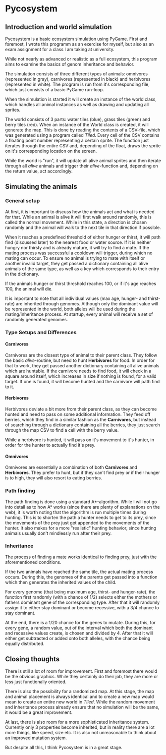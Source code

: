 # Pycosystem

## Introduction and world simulation

Pycosystem is a basic ecosystem simulation using PyGame. First and foremost, I wrote this programm as an exercise for myself, but also as an exam assignment for a class I am taking at university.

While not nearly as advanced or realistic as a full ecosystem, this program aims to examine the basics of genom inheritance and behavior.

The simulation consists of three different types of animals: omnivores (represented in gray), carnivores (represented in black) and herbivores (represented in white). The program is run from it's corresponding file, which just consists of a basic PyGame run-loop.

When the simulation is started it will create an instance of the world class, which handles all animal instances as well as drawing and updating all sprites.

The world consists of 3 parts: water tiles (blue), grass tiles (green) and berry tiles (red). When an instance of the World class is created, it will generate the map. This is done by reading the contents of a CSV-file, which was generated using a program called *Tiled*. Every cell of the CSV contains a floating point number representing a certain sprite. The function just iterates through the entire CSV and, depending of the float, draws the sprite on it's corresponding location on the screen.

While the world is "run", it will update all alive animal sprites and then iterate through all *alive* animals and trigger their *alive*-function and, depending on the return value, act accordingly.

## Simulating the animals

### General setup

At first, it is important to discuss how the animals act and what is needed for that. While an animal is alive it will first walk around randomly, this is called the normal movement. While in this state, a direction is chosen randomly and the animal will walk to the next tile in that direction if possible.

When it reaches a predefined threshold of either hunger or thirst, it will path find (discussed later) to the nearest food or water source. If it is neither hungry nor thirsty and is already mature, it will try to find a mate. If the mating process was successful a cooldown will trigger, during which no mating can occur. To ensure no animal is trying to mate with itself or another invalid target, they get passed a dictionary containing all alive animals of the same type, as well as a key which corresponds to their entry in the dictionary.

If the animals hunger or thirst threshold reaches 100, or if it's age reaches 100, the animal will die.

It is important to note that all individual values (max age, hunger- and thirst-rate) are inherited through genomes. Although only the dominant value will be represented in the world, both alleles will be used during the mating/inheritance process. At startup, every animal will receive a set of randomly generated genomes.

### Type Setups and Differences

#### Carnivores

Carnivores are the closest type of animal to their parent class. They follow the basic *alive*-routine, but need to hunt **Herbivores** for food. In order for that to work, they get passed another dictionary containing all alive animals which are huntable. If the carnivore needs to find food, it will check in a square around itself, which increases in size if nothing is found, for a valid target. If one is found, it will become hunted and the carnivore will path find to it.

#### Herbivores

Herbivores deviate a bit more from their parent class, as they can become hunted and need to pass on some additional information. They feed off berries, which they find in a similar fashion as the **Carnivores**, but instead of searching through a dictionary containing all the berries, they just search through the map CSV to find a cell with the berry value.

While a herbivore is hunted, it will pass on it's movement to it's hunter, in order for the hunter to actually find it's prey.

#### Omnivores

Omnivores are essentially a combination of both **Carnivores** and **Herbivores**. They prefer to hunt, but if they can't find prey or if their hunger is to high, they will also resort to eating berries.

### Path finding

The path finding is done using a standard A*-algorithm. While I will not go into detail as to how A* works (since there are plenty of explanations on the web), it is worth noting that the algorithm is run multiple times during hunting. This is to shorten the path a hunter needs to get to its prey, since the movements of the prey just get appended to the movements of the hunter. It also makes for a more "realistic" hunting behavior, since hunting animals usually don't mindlessly run after their prey.

### Inheritance

The process of finding a mate works identical to finding prey, just with the aforementioned conditions.

If the two animals have reached the same tile, the actual mating process occurs. During this, the genomes of the parents get passed into a function which then generates the inherited values of the child.

For every genome (that being maximum age, thirst- and hunger-rate), the function first randomly (with a chance of 1/2) selects either the mothers or fathers dominant gene of the corresponding type. After that it will randomly assign it to either stay dominant or become recessive, with a 3/4 chance to stay dominant.

At the end, there is a 1/20 chance for the genes to mutate. During this, for every gene, a random value, out of the interval which both the dominant and recessive values create, is chosen and divided by 4. After that it will either get subtracted or added onto both alleles, with the chance being equally distributed.

## Closing thoughts

There is still a lot of room for improvement. First and foremost there would be the obvious graphics. While they certainly do their job, they are more or less just functionally oriented.

There is also the possibility for a randomized map. At this stage, the map and animal placement is always identical and to create a new map would mean to create an entire new world in *Tiled*. While the random movement and inheritance process already ensure that no simulation will be the same, it would be a great improvement.

At last, there is also room for a more sophisticated inheritance system. Currently only 3 properties become inherited, but in reality there are a lot more things, like speed, size etc. It is also not unreasonable to think about an improved mutation system.

But despite all this, I think Pycosystem is in a great stage.
